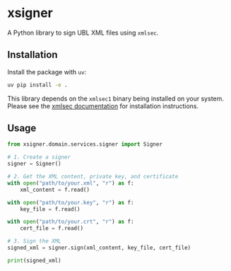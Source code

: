 # xsigner

A Python library to sign UBL XML files using `xmlsec`.

## Installation

Install the package with `uv`:

```bash
uv pip install -e .
```

This library depends on the `xmlsec1` binary being installed on your system. Please see the [xmlsec documentation](https://xmlsec.readthedocs.io/en/stable/install.html) for installation instructions.

## Usage

```python
from xsigner.domain.services.signer import Signer

# 1. Create a signer
signer = Signer()

# 2. Get the XML content, private key, and certificate
with open("path/to/your.xml", "r") as f:
    xml_content = f.read()

with open("path/to/your.key", "r") as f:
    key_file = f.read()

with open("path/to/your.crt", "r") as f:
    cert_file = f.read()

# 3. Sign the XML
signed_xml = signer.sign(xml_content, key_file, cert_file)

print(signed_xml)
```
